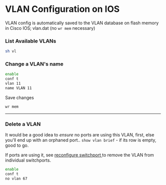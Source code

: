 # VLAN Configuration on IOS

VLAN config is automatically saved to the VLAN database on flash memory in Cisco IOS; vlan.dat (no `wr mem` necessary)

### List Available VLANs

```bash
sh vl
```

### Change a VLAN's name

```bash
enable
conf t
vlan 11
name VLAN 11
```

Save changes

```bash
wr mem
```

---

### Delete a VLAN

It would be a good idea to _ensure_ no ports are using this VLAN, first, else you'll end up with an orphaned port.. `show vlan brief` - if its row is empty, good to go.

If ports are using it, see [reconfigure switchport ](reconfigure-switchport.md) to remove the VLAN from individual switchports.

```bash
enable
conf t
no vlan 67
```
